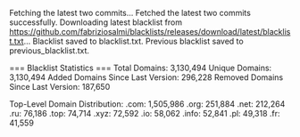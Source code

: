 Fetching the latest two commits...
Fetched the latest two commits successfully.
Downloading latest blacklist from https://github.com/fabriziosalmi/blacklists/releases/download/latest/blacklist.txt...
Blacklist saved to blacklist.txt.
Previous blacklist saved to previous_blacklist.txt.

=== Blacklist Statistics ===
Total Domains: 3,130,494
Unique Domains: 3,130,494
Added Domains Since Last Version: 296,228
Removed Domains Since Last Version: 187,650

Top-Level Domain Distribution:
  .com: 1,505,986
  .org: 251,884
  .net: 212,264
  .ru: 76,186
  .top: 74,714
  .xyz: 72,592
  .io: 58,062
  .info: 52,841
  .pl: 49,318
  .fr: 41,559
